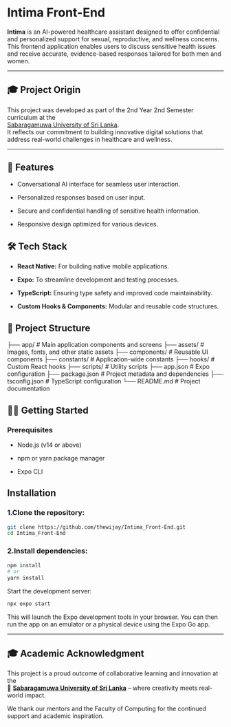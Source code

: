 # Intima Front-End

**Intima** is an AI-powered healthcare assistant designed to offer confidential and personalized support for sexual, reproductive, and wellness concerns. This frontend application enables users to discuss sensitive health issues and receive accurate, evidence-based responses tailored for both men and women.

---

## 🎓 Project Origin

This project was developed as part of the 2nd Year 2nd Semester curriculum at the  
[Sabaragamuwa University of Sri Lanka](https://sab.ac.lk/).  
It reflects our commitment to building innovative digital solutions that address real-world challenges in healthcare and wellness.

---

## 🚀 Features

- Conversational AI interface for seamless user interaction.

- Personalized responses based on user input.

- Secure and confidential handling of sensitive health information.

- Responsive design optimized for various devices.

## 🛠️ Tech Stack

- **React Native:** For building native mobile applications.

- **Expo:** To streamline development and testing processes.

- **TypeScript:** Ensuring type safety and improved code maintainability.

- **Custom Hooks & Components:** Modular and reusable code structures.

## 📁 Project Structure

├── app/ # Main application components and screens
├── assets/ # Images, fonts, and other static assets
├── components/ # Reusable UI components
├── constants/ # Application-wide constants
├── hooks/ # Custom React hooks
├── scripts/ # Utility scripts
├── app.json # Expo configuration
├── package.json # Project metadata and dependencies
├── tsconfig.json # TypeScript configuration
└── README.md # Project documentation

## 🧑‍💻 Getting Started

### Prerequisites

- Node.js (v14 or above)

- npm or yarn package manager

- Expo CLI

## Installation

### 1.Clone the repository:

```bash
git clone https://github.com/thewijay/Intima_Front-End.git
cd Intima_Front-End
```

### 2.Install dependencies:

```bash
npm install
# or
yarn install
```

Start the development server:

```bash
npx expo start
```

This will launch the Expo development tools in your browser. You can then run the app on an emulator or a physical device using the Expo Go app.

---

## 🎓 Academic Acknowledgment

This project is a proud outcome of collaborative learning and innovation at the  
🌱 **[Sabaragamuwa University of Sri Lanka](https://sab.ac.lk/)** – where creativity meets real-world impact.

We thank our mentors and the Faculty of Computing for the continued support and academic inspiration.

